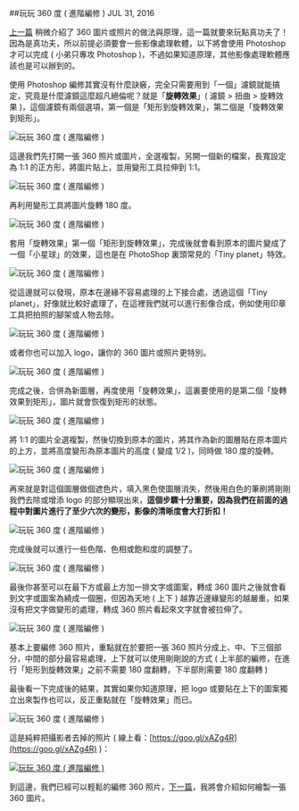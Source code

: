 <!-- @@master  = ../../_layout.html-->

<!-- @@block  =  jsBottom-->

<include src="../../_articles-js.html"></include>

<!-- @@close-->

<!-- @@block  =  css-->

<include src="../../_articles-css.html"></include>

<!-- @@close-->

<!-- @@block  =  articles-social-->

<include src="../../_articles-social.html"></include>

<!-- @@close-->

<!-- @@block  =  articles-footer-->

<include src="../../_articles.html"></include>

<!-- @@close-->

<!-- @@block  =  meta-->

<meta property="article:published_time" content="2016-07-31T23:50:00+01:00">

<meta name="keywords" content="360 photo, panorama, 360 cam"> 

<meta name="description" content="上一篇稍微介紹了 360 圖片或照片的做法與原理，這一篇就要來玩點真功夫了！因為是真功夫，所以前提必須要會一些影像處理軟體，以下將會使用 PhotoShop 才可以完成 ( 小弟只專攻 PhotosHop )，不過如果知道原理，其他影像處理軟體應該也是可以辦到的。">

<meta itemprop="name" content="玩玩 360 度 ( 進階編修 ) - OXXO.STUDIO">

<meta itemprop="image" content="http://www.oxxostudio.tw/img/articles/201607/20160731_1_01b.jpg">

<meta itemprop="description" content="上一篇稍微介紹了 360 圖片或照片的做法與原理，這一篇就要來玩點真功夫了！因為是真功夫，所以前提必須要會一些影像處理軟體，以下將會使用 PhotoShop 才可以完成 ( 小弟只專攻 PhotosHop )，不過如果知道原理，其他影像處理軟體應該也是可以辦到的。">

<meta property="og:title" content="玩玩 360 度 ( 進階編修 ) - OXXO.STUDIO">

<meta property="og:url" content="http://www.oxxostudio.tw/articles/201607/panorama-360-2.html" target="_blank">

<meta property="og:image" content="http://www.oxxostudio.tw/img/articles/201607/20160731_1_01b.jpg">

<meta property="og:description" content="上一篇稍微介紹了 360 圖片或照片的做法與原理，這一篇就要來玩點真功夫了！因為是真功夫，所以前提必須要會一些影像處理軟體，以下將會使用 PhotoShop 才可以完成 ( 小弟只專攻 PhotosHop )，不過如果知道原理，其他影像處理軟體應該也是可以辦到的。">

<title>玩玩 360 度 ( 進階編修 ) - OXXO.STUDIO</title> 

<!-- @@close-->

<!-- @@block  =  articles-content--> 

##玩玩 360 度 ( 進階編修 ) <span class="article-date" tag="photo">JUL 31, 2016</span>

[上一篇](http://www.oxxostudio.tw/articles/201607/panorama-360-1.html) 稍微介紹了 360 圖片或照片的做法與原理，這一篇就要來玩點真功夫了！因為是真功夫，所以前提必須要會一些影像處理軟體，以下將會使用 Photoshop 才可以完成 ( 小弟只專攻 Photoshop )，不過如果知道原理，其他影像處理軟體應該也是可以辦到的。

使用 Photoshop 編修其實沒有什麼訣竅，完全只需要用到「一個」濾鏡就能搞定，究竟是什麼濾鏡這麼超凡絕倫呢？就是「**旋轉效果**」( 濾鏡 > 扭曲 > 旋轉效果 )，這個濾鏡有兩個選項，第一個是「矩形到旋轉效果」，第二個是「旋轉效果到矩形」。

![玩玩 360 度 ( 進階編修 ) ](/img/articles/201607/20160731_1_02.jpg)

這邊我們先打開一張 360 照片或圖片，全選複製，另開一個新的檔案，長寬設定為 1:1 的正方形，將圖片貼上，並用變形工具拉伸到 1:1。

![玩玩 360 度 ( 進階編修 ) ](/img/articles/201607/20160731_1_03.jpg)

再利用變形工具將圖片旋轉 180 度。

![玩玩 360 度 ( 進階編修 ) ](/img/articles/201607/20160731_1_04.jpg)

套用「旋轉效果」第一個「矩形到旋轉效果」，完成後就會看到原本的圖片變成了一個「小星球」的效果，這也是在 PhotoShop 裏頭常見的「Tiny planet」特效。

![玩玩 360 度 ( 進階編修 ) ](/img/articles/201607/20160731_1_05.jpg)

從這邊就可以發現，原本在邊緣不容易處理的上下接合處，透過這個「Tiny planet」，好像就比較好處理了，在這裡我們就可以進行影像合成，例如使用印章工具把拍照的腳架或人物去除。

![玩玩 360 度 ( 進階編修 ) ](/img/articles/201607/20160731_1_06.gif)

或者你也可以加入 logo，讓你的 360 圖片或照片更特別。

![玩玩 360 度 ( 進階編修 ) ](/img/articles/201607/20160731_1_07.jpg)

完成之後，合併為新圖層，再度使用「旋轉效果」，這裏要使用的是第二個「旋轉效果到矩形」，圖片就會恢復到矩形的狀態。

![玩玩 360 度 ( 進階編修 ) ](/img/articles/201607/20160731_1_08.jpg)

將 1:1 的圖片全選複製，然後切換到原本的圖片，將其作為新的圖層貼在原本圖片的上方，並將高度變形為原本圖片的高度 ( 變成 1/2 )，同時做 180 度的旋轉。

![玩玩 360 度 ( 進階編修 ) ](/img/articles/201607/20160731_1_09.jpg)

再來就是對這個圖層做個遮色片，填入黑色使圖層消失，然後用白色的筆刷將剛剛我們去除或增添 logo 的部分顯現出來，**這個步驟十分重要，因為我們在前面的過程中對圖片進行了至少六次的變形，影像的清晰度會大打折扣！**

![玩玩 360 度 ( 進階編修 ) ](/img/articles/201607/20160731_1_10.jpg)

完成後就可以進行一些色階、色相或飽和度的調整了。

![玩玩 360 度 ( 進階編修 ) ](/img/articles/201607/20160731_1_11.jpg)

最後你甚至可以在最下方或最上方加一排文字或圖案，轉成 360 圖片之後就會看到文字或圖案為繞成一個圈，但因為天地 ( 上下 ) 越靠近邊緣變形的越嚴重，如果沒有把文字做變形的處理，轉成 360 照片看起來文字就會被拉伸了。

![玩玩 360 度 ( 進階編修 ) ](/img/articles/201607/20160731_1_12.jpg)

基本上要編修 360 照片，重點就在於要把一張 360 照片分成上、中、下三個部分，中間的部分最容易處理，上下就可以使用剛剛說的方式 ( 上半部的編修，在進行「矩形到旋轉效果」之前不需要 180 度翻轉，下半部則需要 180 度翻轉 )

最後看一下完成後的結果，其實如果你知道原理，把 logo 或要貼在上下的圖案獨立出來製作也可以，反正重點就在「旋轉效果」而已。

![玩玩 360 度 ( 進階編修 ) ](/img/articles/201607/20160731_1_13.jpg)

這是純粹把攝影者去掉的照片 ( 線上看：[https://goo.gl/xAZg4R](https://goo.gl/xAZg4R) )：

[![玩玩 360 度 ( 進階編修 ) ](/img/articles/201607/20160731_1_14.jpg)](https://goo.gl/xAZg4R)



到這邊，我們已經可以輕鬆的編修 360 照片，[下一篇](http://www.oxxostudio.tw/articles/201608/panorama-360-3.html)，我將會介紹如何繪製一張 360 圖片。


<br/>

<!-- @@close-->




